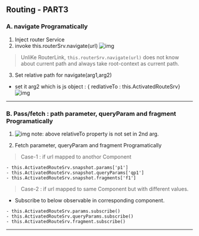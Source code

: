 ## Routing - PART3

### A. navigate Programatically

1. Inject router Service
2. invoke this.routerSrv.navigate(url)
![img](https://github.com/lekhrajdinkar/NG6/blob/master/notes/assets/route/rcp11.jpg)

> UnliKe RouterLink, `this.routerSrv.navigate(url)` does not know about current path and always take root-context as current path.

3.  Set relative path for navigate(arg1,arg2) 
- set it arg2 which is js object : { redlativeTo : this.ActivatedRouteSrv}
![img](https://github.com/lekhrajdinkar/NG6/blob/master/notes/assets/route/rcp12.jpg)

***
### B. Pass/fetch : path parameter, queryParam and fragment Programatically
1. ![img](https://github.com/lekhrajdinkar/NG6/blob/master/notes/assets/route/rcp23.jpg)
note: above relativeTo property is not set in 2nd arg.

2. Fetch parameter, queryParam and fragment Programatically 
> Case-1 : if url mapped to anothor Component

```
- this.ActivatedRouteSrv.snapshot.params['p1']
- this.ActivatedRouteSrv.snapshot.queryParams['qp1']
- this.ActivatedRouteSrv.snapshot.fragments['f1']
```
> Case-2 : if url mapped to same Component but with different values.

- Subscribe to below observable in corresponding component.
```
- this.ActivatedRouteSrv.params.subscribe()
- this.ActivatedRouteSrv.queryParams.subscribe()
- this.ActivatedRouteSrv.fragment.subscribe()
```
***



